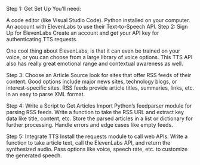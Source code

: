 Step 1: Get Set Up
You’ll need:

A code editor (like Visual Studio Code).
Python installed on your computer.
An account with ElevenLabs to use their Text-to-Speech API.
Step 2: Sign Up for ElevenLabs
Create an account and get your API key for authenticating TTS requests.

One cool thing about ElevenLabs, is that it can even be trained on your voice, or you can choose from a large library of voice options. This TTS API also has really great emotional range and contextual awareness as well.

Step 3: Choose an Article Source
look for sites that offer RSS feeds of their content. Good options include major news sites, technology blogs, or interest-specific sites. RSS feeds provide article titles, summaries, links, etc. in an easy to parse XML format.

Step 4: Write a Script to Get Articles
Import Python’s feedparser module for parsing RSS feeds.
Write a function to take the RSS URL and extract key data like title, content, etc.
Store the parsed articles in a list or dictionary for further processing.
Handle errors and edge cases like empty feeds.

Step 5: Integrate TTS
Install the requests module to call web APIs.
Write a function to take article text, call the ElevenLabs API, and return the synthesized audio.
Pass options like voice, speech rate, etc. to customize the generated speech.
